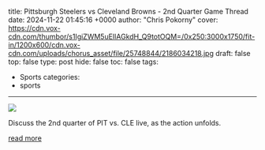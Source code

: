 title: Pittsburgh Steelers vs Cleveland Browns - 2nd Quarter Game Thread
date: 2024-11-22 01:45:16 +0000
author: "Chris Pokorny"
cover: https://cdn.vox-cdn.com/thumbor/s1IgiZWM5uEIlAGkdH_Q9totOQM=/0x250:3000x1750/fit-in/1200x600/cdn.vox-cdn.com/uploads/chorus_asset/file/25748844/2186034218.jpg
draft: false
top: false
type: post
hide: false
toc: false
tags:
  - Sports
categories:
  - sports
---

![](https://cdn.vox-cdn.com/thumbor/s1IgiZWM5uEIlAGkdH_Q9totOQM=/0x250:3000x1750/fit-in/1200x600/cdn.vox-cdn.com/uploads/chorus_asset/file/25748844/2186034218.jpg)

Discuss the 2nd quarter of PIT vs. CLE live, as the action unfolds.

[read more](https://www.dawgsbynature.com/2024/11/21/24302203/pittsburgh-steelers-vs-cleveland-browns-2nd-quarter-game-thread)
